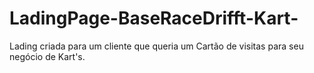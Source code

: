 # LadingPage-BaseRaceDrifft-Kart-
Lading criada para um cliente que queria um Cartão de visitas para seu negócio de Kart's.
